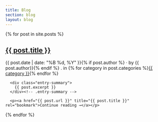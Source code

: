 ```yaml
---
title: Blog
section: blog
layout: blog
---
```


<div class="hfeed">
  {% for post in site.posts %}
    <div class="hentry post">
      <div class="sticky-header">
        <h2 class="entry-title"><a class="spec" href="{{ post.url }}" title="{{ post.title }}" rel="bookmark">{{ post.title }}</a></h2>
        <div class="byline">{{ post.date | date: "%B %d, %Y" }}{% if post.author %} · by {{ post.author}}{% endif %} . in {%  for category in post.categories %}<a href="/blog/categories.html#{{category}}" class="category">{{ category }}</a>{% endfor %}</div>
      </div><!-- .sticky-header -->

      <div class="entry-summary">
        {{ post.excerpt }}
      </div><!-- .entry-summary -->

      <p><a href="{{ post.url }}" title="{{ post.title }}" rel="bookmark">Continue reading →</a></p>
  </div>
  {% endfor %}
</div><!-- .hfeed -->
